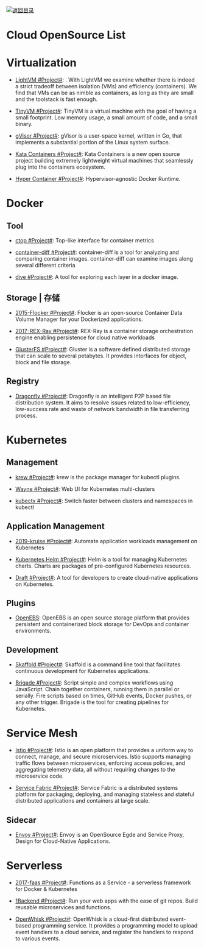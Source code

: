 [![返回目录](https://user-images.githubusercontent.com/5803001/38079637-ff0abcf0-3371-11e8-9b76-ad651620afc7.jpg)](https://github.com/wx-chevalier/Awesome-Lists)

# Cloud OpenSource List

# Virtualization

- [LightVM #Project#](http://cnp.neclab.eu/projects/lightvm/): . With LightVM we examine whether there is indeed a strict tradeoff between isolation (VMs) and efficiency (containers). We find that VMs can be as nimble as containers, as long as they are small and the toolstack is fast enough.

- [TinyVM #Project#](https://github.com/jakogut/tinyvm): TinyVM is a virtual machine with the goal of having a small footprint. Low memory usage, a small amount of code, and a small binary.

- [gVisor #Project#](https://github.com/google/gvisor): gVisor is a user-space kernel, written in Go, that implements a substantial portion of the Linux system surface.

- [Kata Containers #Project#](https://katacontainers.io/): Kata Containers is a new open source project building extremely lightweight virtual machines that seamlessly plug into the containers ecosystem.

- [Hyper Container #Project#](https://hypercontainer.io/): Hypervisor-agnostic Docker Runtime.

# Docker

## Tool

- [ctop #Project#](https://github.com/bcicen/ctop): Top-like interface for container metrics

- [container-diff #Project#](https://github.com/GoogleCloudPlatform/container-diff): container-diff is a tool for analyzing and comparing container images. container-diff can examine images along several different criteria

- [dive #Project#](https://github.com/wagoodman/dive): A tool for exploring each layer in a docker image.

## Storage | 存储

- [2015-Flocker #Project#](https://github.com/ClusterHQ/flocker): Flocker is an open-source Container Data Volume Manager for your Dockerized applications.

- [2017-REX-Ray #Project#](https://github.com/thecodeteam/rexray): REX-Ray is a container storage orchestration engine enabling persistence for cloud native workloads

- [GlusterFS #Project#](https://github.com/gluster/glusterfs): Gluster is a software defined distributed storage that can scale to several petabytes. It provides interfaces for object, block and file storage.

## Registry

- [Dragonfly #Project#](https://github.com/alibaba/Dragonfly): Dragonfly is an intelligent P2P based file distribution system. It aims to resolve issues related to low-efficiency, low-success rate and waste of network bandwidth in file transferring process.

# Kubernetes

## Management

- [krew #Project#](https://github.com/GoogleContainerTools/krew): krew is the package manager for kubectl plugins.

- [Wayne #Project#](https://github.com/Qihoo360/wayne): Web UI for Kubernetes multi-clusters

- [kubectx #Project#](https://github.com/ahmetb/kubectx): Switch faster between clusters and namespaces in kubectl

## Application Management

- [2019-kruise #Project#](https://github.com/openkruise/kruise): Automate application workloads management on Kubernetes

- [Kubernetes Helm #Project#](https://github.com/kubernetes/helm): Helm is a tool for managing Kubernetes charts. Charts are packages of pre-configured Kubernetes resources.

- [Draft #Project#](https://github.com/Azure/draft): A tool for developers to create cloud-native applications on Kubernetes.

## Plugins

- [OpenEBS](https://www.openebs.io/): OpenEBS is an open source storage platform that provides persistent and containerized block storage for DevOps and container environments.

## Development

- [Skaffold #Project#](https://github.com/GoogleCloudPlatform/skaffold): Skaffold is a command line tool that facilitates continuous development for Kubernetes applications.

- [Brigade #Project#](https://github.com/Azure/brigade): Script simple and complex workflows using JavaScript. Chain together containers, running them in parallel or serially. Fire scripts based on times, GitHub events, Docker pushes, or any other trigger. Brigade is the tool for creating pipelines for Kubernetes.

# Service Mesh

- [Istio #Project#](https://istio.io/about/intro.html): Istio is an open platform that provides a uniform way to connect, manage, and secure microservices. Istio supports managing traffic flows between microservices, enforcing access policies, and aggregating telemetry data, all without requiring changes to the microservice code.

- [Service Fabric #Project#](https://github.com/Microsoft/service-fabric): Service Fabric is a distributed systems platform for packaging, deploying, and managing stateless and stateful distributed applications and containers at large scale.

## Sidecar

- [Envoy #Project#](https://www.envoyproxy.io/): Envoy is an OpenSource Egde and Service Proxy, Design for Cloud-Native Applications.

# Serverless

- [2017-faas #Project#](https://github.com/alexellis/faas): Functions as a Service - a serverless framework for Docker & Kubernetes

- [1Backend #Project#](https://github.com/1backend/1backend): Run your web apps with the ease of git repos. Build reusable microservices and functions.

- [OpenWhisk #Project#](https://github.com/apache/incubator-openwhisk): OpenWhisk is a cloud-first distributed event-based programming service. It provides a programming model to upload event handlers to a cloud service, and register the handlers to respond to various events.
